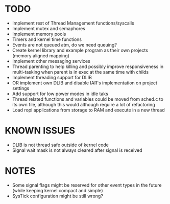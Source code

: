 TODO
====

- Implement rest of Thread Management functions/syscalls
- Implement mutex and semaphores
- Implement memory pools
- Timers and kernel time functions
- Events are not queued atm, do we need queuing?
- Create kernel library and example program as their own projects
  (memory aligned mapping)
- Implement other messaging services
- Thread parenting to help killing and possibly improve responsiveness in
  multi-tasking when parent is in exec at the same time with childs
- Implement threading support for DLIB
- OR implement own DLIB and disable IAR's implementation on project settings
- Add support for low power modes in idle taks
- Thread related functions and variables could be moved
  from sched.c to its own file, although this would although require
  a lot of refactoring
- Load ropi applications from storage to RAM and execute in a new thread


KNOWN ISSUES
============

- DLIB is not thread safe outside of kernel code
- Signal wait mask is not always cleared after signal is received


NOTES
=====

- Some signal flags might be reserved for other event types in the future
  (while keeping kernel compact and simple)
- SysTick configuration might be still wrong?
